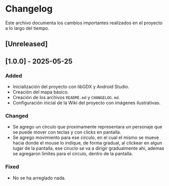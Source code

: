 # Changelog

Este archivo documenta los cambios importantes realizados en el proyecto a lo largo del tiempo.

## [Unreleased]

## [1.0.0] - 2025-05-25
### Added
- Inicialización del proyecto con libGDX y Android Studio.
- Creación del mapa básico.
- Creación de los archivos `README.md` y `CHANGELOG.md`.
- Configuración inicial de la Wiki del proyecto con imágenes ilustrativas.

### Changed
- Se agrego un circulo que proximamente representara un personaje que se puede mover con teclas y con clicks en pantalla.
- Se agrego movimiento para ese circulo, en el cual el mismo se mueve hacia donde el mouse lo indique, de forma gradual, al 
clickear en algun lugar de la pantalla, ese ciruclo se va a dirigir gradualmente ahi, ademas se agregaron limites para el circulo, dentro de la pantalla.


### Fixed
- No se ha arreglado nada.

